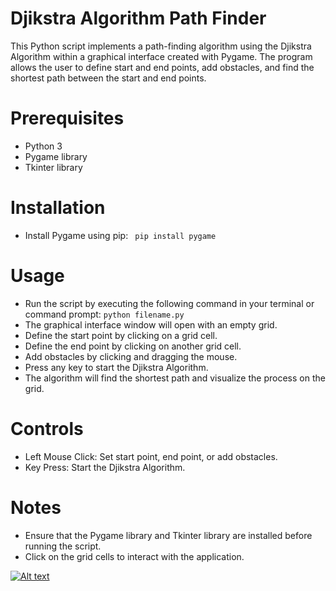# Djikstra Algorithm Path Finder
This Python script implements a path-finding algorithm using the Djikstra Algorithm 
within a graphical interface created with Pygame. The program allows the user to 
define start and end points, add obstacles, and find the shortest path 
between the start and end points.

# Prerequisites
* Python 3
* Pygame library
* Tkinter library

# Installation

* Install Pygame using pip:
` pip install pygame`
# Usage
* Run the script by executing the following command in your terminal or command prompt:
` python filename.py `
* The graphical interface window will open with an empty grid.
* Define the start point by clicking on a grid cell.
* Define the end point by clicking on another grid cell.
* Add obstacles by clicking and dragging the mouse.
* Press any key to start the Djikstra Algorithm.
* The algorithm will find the shortest path and visualize the process on the grid.
# Controls
* Left Mouse Click: Set start point, end point, or add obstacles.
* Key Press: Start the Djikstra Algorithm.

# Notes
* Ensure that the Pygame library and Tkinter library are installed before running the script.
* Click on the grid cells to interact with the application.


[![Alt text](https://i.imgur.com/vl33cnC.png)](https://vimeo.com/manage/videos/896546761/privacy "Djikstra Algorith Visualization")